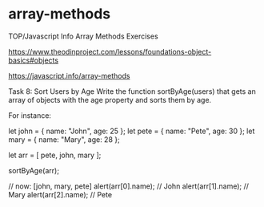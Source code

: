 # array-methods
TOP/Javascript Info Array Methods Exercises 

https://www.theodinproject.com/lessons/foundations-object-basics#objects

https://javascript.info/array-methods

Task 8: Sort Users by Age
Write the function sortByAge(users) that gets an array of objects with the age property and sorts them by age.

For instance:

let john = { name: "John", age: 25 };
let pete = { name: "Pete", age: 30 };
let mary = { name: "Mary", age: 28 };

let arr = [ pete, john, mary ];

sortByAge(arr);

// now: [john, mary, pete]
alert(arr[0].name); // John
alert(arr[1].name); // Mary
alert(arr[2].name); // Pete